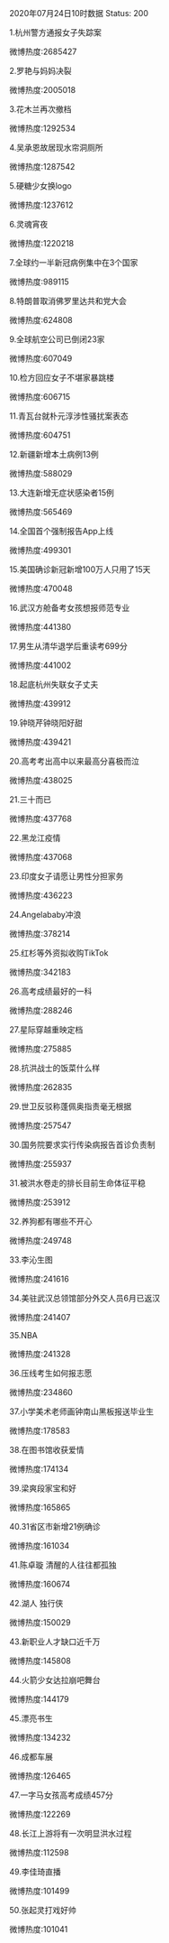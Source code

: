 2020年07月24日10时数据
Status: 200

1.杭州警方通报女子失踪案

微博热度:2685427

2.罗艳与妈妈决裂

微博热度:2005018

3.花木兰再次撤档

微博热度:1292534

4.吴承恩故居现水帘洞厕所

微博热度:1287542

5.硬糖少女换logo

微博热度:1237612

6.灵魂宵夜

微博热度:1220218

7.全球约一半新冠病例集中在3个国家

微博热度:989115

8.特朗普取消佛罗里达共和党大会

微博热度:624808

9.全球航空公司已倒闭23家

微博热度:607049

10.检方回应女子不堪家暴跳楼

微博热度:606715

11.青瓦台就朴元淳涉性骚扰案表态

微博热度:604751

12.新疆新增本土病例13例

微博热度:588029

13.大连新增无症状感染者15例

微博热度:565469

14.全国首个强制报告App上线

微博热度:499301

15.美国确诊新冠新增100万人只用了15天

微博热度:470048

16.武汉方舱备考女孩想报师范专业

微博热度:441380

17.男生从清华退学后重读考699分

微博热度:441002

18.起底杭州失联女子丈夫

微博热度:439912

19.钟晓芹钟晓阳好甜

微博热度:439421

20.高考考出高中以来最高分喜极而泣

微博热度:438025

21.三十而已

微博热度:437768

22.黑龙江疫情

微博热度:437068

23.印度女子请愿让男性分担家务

微博热度:436223

24.Angelababy冲浪

微博热度:378214

25.红杉等外资拟收购TikTok

微博热度:342183

26.高考成绩最好的一科

微博热度:288246

27.星际穿越重映定档

微博热度:275885

28.抗洪战士的饭菜什么样

微博热度:262835

29.世卫反驳称蓬佩奥指责毫无根据

微博热度:257547

30.国务院要求实行传染病报告首诊负责制

微博热度:255937

31.被洪水卷走的排长目前生命体征平稳

微博热度:253912

32.养狗都有哪些不开心

微博热度:249748

33.李沁生图

微博热度:241616

34.美驻武汉总领馆部分外交人员6月已返汉

微博热度:241407

35.NBA

微博热度:241328

36.压线考生如何报志愿

微博热度:234860

37.小学美术老师画钟南山黑板报送毕业生

微博热度:178583

38.在图书馆收获爱情

微博热度:174134

39.梁爽段家宝和好

微博热度:165865

40.31省区市新增21例确诊

微博热度:161034

41.陈卓璇 清醒的人往往都孤独

微博热度:160674

42.湖人 独行侠

微博热度:150029

43.新职业人才缺口近千万

微博热度:145808

44.火箭少女达拉崩吧舞台

微博热度:144179

45.漂亮书生

微博热度:134232

46.成都车展

微博热度:126465

47.一字马女孩高考成绩457分

微博热度:122269

48.长江上游将有一次明显洪水过程

微博热度:112598

49.李佳琦直播

微博热度:101499

50.张起灵打戏好帅

微博热度:101041

